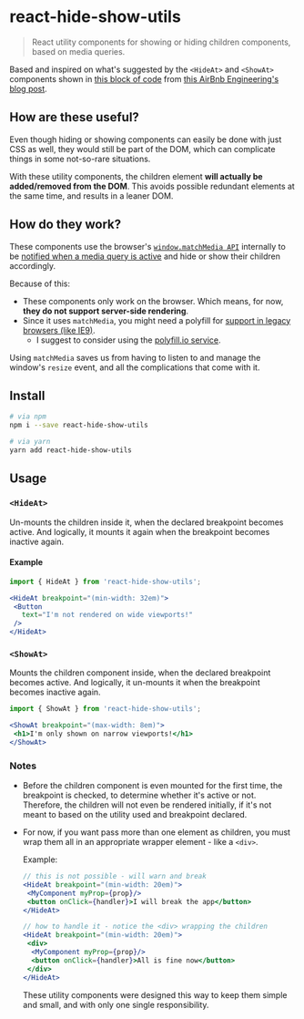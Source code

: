 # react-hide-show-utils
> React utility components for showing or hiding children components, based on media queries.

Based and inspired on what's suggested by the `<HideAt>` and `<ShowAt>` components shown 
in [this block of code](https://medium.com/airbnb-engineering/rearchitecting-airbnbs-frontend-5e213efc24d2#d5f9) 
from [this AirBnb Engineering's blog post](https://medium.com/airbnb-engineering/rearchitecting-airbnbs-frontend-5e213efc24d2).

## How are these useful?

Even though hiding or showing components can easily be done with just CSS as well,
they would still be part of the DOM, which can complicate things in some not-so-rare situations.

With these utility components, the children element **will actually be added/removed from the DOM**.
This avoids possible redundant elements at the same time, and results in a leaner DOM.

## How do they work?

These components use the browser's [`window.matchMedia API`](https://developer.mozilla.org/en-US/docs/Web/API/window/matchMedia) internally to be 
[notified when a media query is active](https://developer.mozilla.org/en-US/docs/Web/CSS/Media_Queries/Testing_media_queries#Receiving_query_notifications)
and hide or show their children accordingly.

Because of this:

* These components only work on the browser. Which means, for now, **they do not support server-side rendering**.
* Since it uses `matchMedia`, you might need a polyfill for [support in legacy browsers (like IE9)](http://caniuse.com/#feat=matchmedia).
  * I suggest to consider using the [polyfill.io service](https://polyfill.io/).
  
Using `matchMedia` saves us from having to listen to and manage the window's `resize` event,
and all the complications that come with it.

## Install

```bash
# via npm
npm i --save react-hide-show-utils

# via yarn
yarn add react-hide-show-utils
```

## Usage

### `<HideAt>`

Un-mounts the children inside it, when the declared breakpoint becomes active.
And logically, it mounts it again when the breakpoint becomes inactive again.

#### Example

```jsx
import { HideAt } from 'react-hide-show-utils';

<HideAt breakpoint="(min-width: 32em)">
 <Button
   text="I'm not rendered on wide viewports!"
 /> 
</HideAt>
```

### `<ShowAt>`

Mounts the children component inside, when the declared breakpoint becomes active.
And logically, it un-mounts it when the breakpoint becomes inactive again.

```jsx
import { ShowAt } from 'react-hide-show-utils';

<ShowAt breakpoint="(max-width: 8em)">
 <h1>I'm only shown on narrow viewports!</h1>
</ShowAt>
```

### Notes

* Before the children component is even mounted for the first time,
the breakpoint is checked, to determine whether it's active or not.
Therefore, the children will not even be rendered initially,
if it's not meant to based on the utility used and breakpoint declared.

* For now, if you want pass more than one element as children, you must wrap them all
in an appropriate wrapper element - like a `<div>`.
  
  Example:
  ```jsx
  // this is not possible - will warn and break
  <HideAt breakpoint="(min-width: 20em)">
   <MyComponent myProp={prop}/>
   <button onClick={handler}>I will break the app</button>
  </HideAt>

  // how to handle it - notice the <div> wrapping the children
  <HideAt breakpoint="(min-width: 20em)">
   <div>
    <MyComponent myProp={prop}/>
    <button onClick={handler}>All is fine now</button>
   </div>
  </HideAt>
  ```

  These utility components were designed this way to keep them simple and small, and with only one single responsibility.
